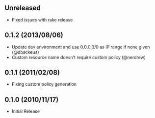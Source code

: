 
## Unreleased

* Fixed issues with rake release

## 0.1.2 (2013/08/06)

* Update dev environment and use 0.0.0.0/0 as IP range if none given (@dbackeus)
* Custom resource name doesn't require custom policy (@nerdrew)

## 0.1.1 (2011/02/08)

* Fixing custom policy generation

## 0.1.0 (2010/11/17)

* Initial Release
